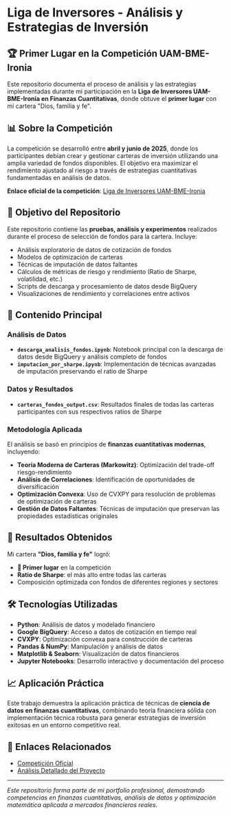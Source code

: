 # Liga de Inversores - Análisis y Estrategias de Inversión

## 🏆 Primer Lugar en la Competición UAM-BME-Ironia

Este repositorio documenta el proceso de análisis y las estrategias implementadas durante mi participación en la **Liga de Inversores UAM-BME-Ironia en Finanzas Cuantitativas**, donde obtuve el **primer lugar** con mi cartera "Dios, familia y fe".

## 📊 Sobre la Competición

La competición se desarrolló entre **abril y junio de 2025**, donde los participantes debían crear y gestionar carteras de inversión utilizando una amplia variedad de fondos disponibles. El objetivo era maximizar el rendimiento ajustado al riesgo a través de estrategias cuantitativas fundamentadas en análisis de datos.

**Enlace oficial de la competición**: [Liga de Inversores UAM-BME-Ironia](https://ironia.tech/competition/aula-uam-bme-ironia-en-finanzas-cuantitativas-6)

## 🎯 Objetivo del Repositorio

Este repositorio contiene las **pruebas, análisis y experimentos** realizados durante el proceso de selección de fondos para la cartera. Incluye:

- Análisis exploratorio de datos de cotización de fondos
- Modelos de optimización de carteras
- Técnicas de imputación de datos faltantes
- Cálculos de métricas de riesgo y rendimiento (Ratio de Sharpe, volatilidad, etc.)
- Scripts de descarga y procesamiento de datos desde BigQuery
- Visualizaciones de rendimiento y correlaciones entre activos

## 🔬 Contenido Principal

### Análisis de Datos
- **`descarga_analisis_fondos.ipynb`**: Notebook principal con la descarga de datos desde BigQuery y análisis completo de fondos
- **`imputacion_por_sharpe.ipynb`**: Implementación de técnicas avanzadas de imputación preservando el ratio de Sharpe

### Datos y Resultados
- **`carteras_fondos_output.csv`**: Resultados finales de todas las carteras participantes con sus respectivos ratios de Sharpe

### Metodología Aplicada

El análisis se basó en principios de **finanzas cuantitativas modernas**, incluyendo:

- **Teoría Moderna de Carteras (Markowitz)**: Optimización del trade-off riesgo-rendimiento
- **Análisis de Correlaciones**: Identificación de oportunidades de diversificación
- **Optimización Convexa**: Uso de CVXPY para resolución de problemas de optimización de carteras
- **Gestión de Datos Faltantes**: Técnicas de imputación que preservan las propiedades estadísticas originales

## 🏅 Resultados Obtenidos

Mi cartera **"Dios, familia y fe"** logró:
- **🥇 Primer lugar** en la competición
- **Ratio de Sharpe**: el más alto entre todas las carteras
- Composición optimizada con fondos de diferentes regiones y sectores

## 🛠️ Tecnologías Utilizadas

- **Python**: Análisis de datos y modelado financiero
- **Google BigQuery**: Acceso a datos de cotización en tiempo real
- **CVXPY**: Optimización convexa para construcción de carteras
- **Pandas & NumPy**: Manipulación y análisis de datos
- **Matplotlib & Seaborn**: Visualización de datos financieros
- **Jupyter Notebooks**: Desarrollo interactivo y documentación del proceso

## 📈 Aplicación Práctica

Este trabajo demuestra la aplicación práctica de técnicas de **ciencia de datos en finanzas cuantitativas**, combinando teoría financiera sólida con implementación técnica robusta para generar estrategias de inversión exitosas en un entorno competitivo real.

## 🔗 Enlaces Relacionados

- [Competición Oficial](https://ironia.tech/competition/aula-uam-bme-ironia-en-finanzas-cuantitativas-6)
- [Análisis Detallado del Proyecto](enlace-a-tu-portfolio)

---

*Este repositorio forma parte de mi portfolio profesional, demostrando competencias en finanzas cuantitativas, análisis de datos y optimización matemática aplicada a mercados financieros reales.*